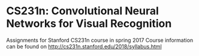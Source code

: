 # CS231n: Convolutional Neural Networks for Visual Recognition

Assignments for Stanford CS231n course in spring 2017
Course information can be found on http://cs231n.stanford.edu/2018/syllabus.html
